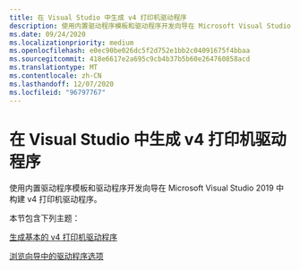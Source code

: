 ```yaml
---
title: 在 Visual Studio 中生成 v4 打印机驱动程序
description: 使用内置驱动程序模板和驱动程序开发向导在 Microsoft Visual Studio 2019 中构建 v4 打印机驱动程序。
ms.date: 09/24/2020
ms.localizationpriority: medium
ms.openlocfilehash: e0ec90be026dc5f2d752e1bb2c04091675f4bbaa
ms.sourcegitcommit: 418e6617e2a695c9cb4b37b5b60e264760858acd
ms.translationtype: MT
ms.contentlocale: zh-CN
ms.lasthandoff: 12/07/2020
ms.locfileid: "96797767"
---
```

# <a name="build-a-v4-printer-driver-in-visual-studio"></a>在 Visual Studio 中生成 v4 打印机驱动程序

使用内置驱动程序模板和驱动程序开发向导在 Microsoft Visual Studio 2019 中构建 v4 打印机驱动程序。

本节包含下列主题：

[生成基本的 v4 打印机驱动程序](building-a-basic-v4-printer-driver.md)

[浏览向导中的驱动程序选项](exploring-the-driver-options-in-the-wizard.md)
